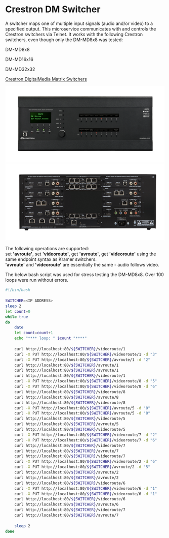 # Crestron DM Switcher
A switcher maps one of multiple input signals (audio and/or video) to a specified output.  This microservice communicates with and controls the Crestron switchers via Telnet.
It works with the following Crestron switchers, even though only the DM-MD8x8 was tested:

DM-MD8x8

DM-MD16x16

DM-MD32x32

[Crestron DigitalMedia Matrix Switchers](https://www.crestron.com/Products/Featured-Solutions/DigitalMedia-Matrix-Switchers)

![](https://github.com/Dartmouth-OpenAV/microservice-crestron-dm-switcher/blob/main/front.png)
![](https://github.com/Dartmouth-OpenAV/microservice-crestron-dm-switcher/blob/main/rear.png)

The following operations are supported:  
set **'avroute'**, set **'videoroute'**, get **'avroute'**, get **'videoroute'** using the same endpoint syntax as Kramer switchers.  
**'avroute'** and **'videoroute'** are essentially the same - audio follows video.

The below bash script was used for stress testing the DM-MD8x8.  Over 100 loops were run without errors.

```bash
#!/bin/bash

SWITCHER=<IP ADDRESS>
sleep 2
let count=0
while true
do
    date
    let count=count+1
    echo "**** loop: " $count "****"

    curl http://localhost:80/${SWITCHER}/videoroute/1
    curl -X PUT http://localhost:80/${SWITCHER}/videoroute/1 -d "3"
    curl -X PUT http://localhost:80/${SWITCHER}/avroute/1 -d "2"
    curl http://localhost:80/${SWITCHER}/avroute/1
    curl http://localhost:80/${SWITCHER}/avroute/1
    curl http://localhost:80/${SWITCHER}/videoroute/1
    curl -X PUT http://localhost:80/${SWITCHER}/videoroute/8 -d "5"
    curl -X PUT http://localhost:80/${SWITCHER}/videoroute/8 -d "6"
    curl http://localhost:80/${SWITCHER}/videoroute/8
    curl http://localhost:80/${SWITCHER}/avroute/8
    curl http://localhost:80/${SWITCHER}/videoroute/8
    curl -X PUT http://localhost:80/${SWITCHER}/avroute/5 -d "8"
    curl -X PUT http://localhost:80/${SWITCHER}/avroute/5 -d "8"
    curl http://localhost:80/${SWITCHER}/videoroute/5
    curl http://localhost:80/${SWITCHER}/avroute/5
    curl http://localhost:80/${SWITCHER}/videoroute/5
    curl -X PUT http://localhost:80/${SWITCHER}/videoroute/7 -d "2"
    curl -X PUT http://localhost:80/${SWITCHER}/videoroute/7 -d "6"
    curl http://localhost:80/${SWITCHER}/videoroute/7
    curl http://localhost:80/${SWITCHER}/avroute/7
    curl http://localhost:80/${SWITCHER}/videoroute/7
    curl -X PUT http://localhost:80/${SWITCHER}/videoroute/2 -d "6"
    curl -X PUT http://localhost:80/${SWITCHER}/avroute/2 -d "5"
    curl http://localhost:80/${SWITCHER}/avroute/2
    curl http://localhost:80/${SWITCHER}/avroute/2
    curl http://localhost:80/${SWITCHER}/videoroute/6
    curl -X PUT http://localhost:80/${SWITCHER}/videoroute/6 -d "1"
    curl -X PUT http://localhost:80/${SWITCHER}/videoroute/6 -d "1"
    curl http://localhost:80/${SWITCHER}/videoroute/6
    curl http://localhost:80/${SWITCHER}/avroute/6
    curl http://localhost:80/${SWITCHER}/videoroute/7
    curl http://localhost:80/${SWITCHER}/avroute/7

    sleep 2
done
```
